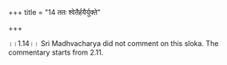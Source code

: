 +++
title = "14 ततः श्वेतैर्हयैर्युक्ते"

+++
  
  
।।1.14।। Sri Madhvacharya did not comment on this sloka. The commentary
starts from 2.11.  
  
